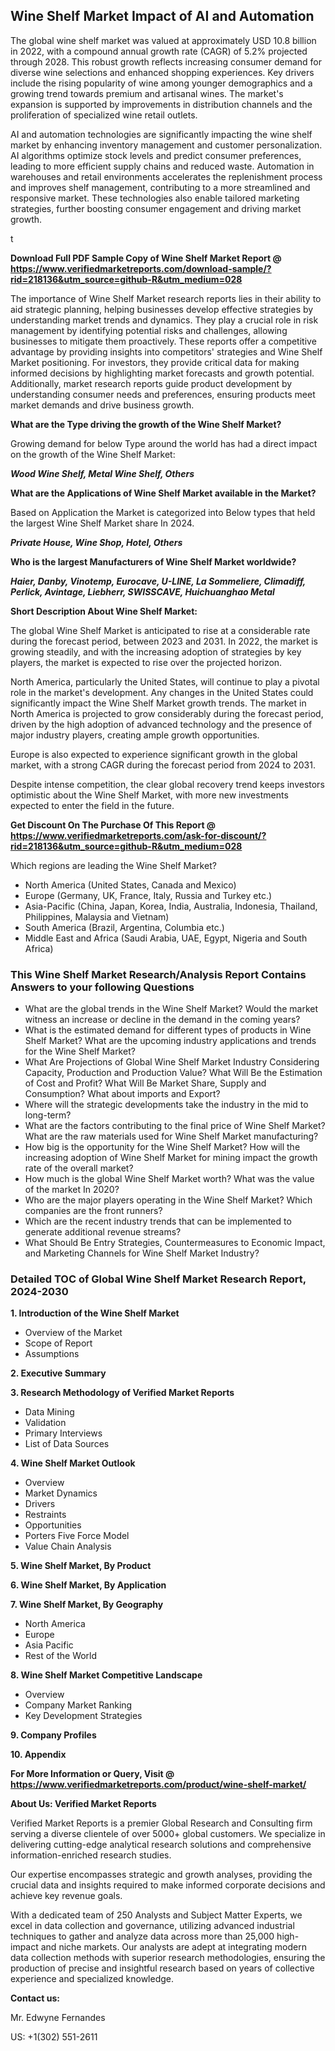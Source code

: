 <h2>Wine Shelf Market Impact of AI and Automation</h2><p>The global wine shelf market was valued at approximately USD 10.8 billion in 2022, with a compound annual growth rate (CAGR) of 5.2% projected through 2028. This robust growth reflects increasing consumer demand for diverse wine selections and enhanced shopping experiences. Key drivers include the rising popularity of wine among younger demographics and a growing trend towards premium and artisanal wines. The market's expansion is supported by improvements in distribution channels and the proliferation of specialized wine retail outlets.</p><p>AI and automation technologies are significantly impacting the wine shelf market by enhancing inventory management and customer personalization. AI algorithms optimize stock levels and predict consumer preferences, leading to more efficient supply chains and reduced waste. Automation in warehouses and retail environments accelerates the replenishment process and improves shelf management, contributing to a more streamlined and responsive market. These technologies also enable tailored marketing strategies, further boosting consumer engagement and driving market growth.</p>t</p><p id="" class=""><strong>Download Full PDF Sample Copy of Wine Shelf Market Report @ <a href="https://www.verifiedmarketreports.com/download-sample/?rid=218136&utm_source=github-R&utm_medium=028" target="_blank">https://www.verifiedmarketreports.com/download-sample/?rid=218136&utm_source=github-R&utm_medium=028</a></strong></p><p>The importance of&nbsp;Wine Shelf Market research reports lies in their ability to aid strategic planning, helping businesses develop effective strategies by understanding market trends and dynamics. They play a crucial role in risk management by identifying potential risks and challenges, allowing businesses to mitigate them proactively. These reports offer a competitive advantage by providing insights into competitors' strategies and Wine Shelf Market positioning. For investors, they provide critical data for making informed decisions by highlighting market forecasts and growth potential. Additionally, market research reports guide product development by understanding consumer needs and preferences, ensuring products meet market demands and drive business growth.</p><p><strong>What are the&nbsp;Type driving the growth of the Wine Shelf Market?</strong></p><p id="" class="">Growing demand for below Type around the world has had a direct impact on the growth of the Wine Shelf Market:</p><em><strong>Wood Wine Shelf, Metal Wine Shelf, Others</strong></em></p><strong>What are the&nbsp;Applications&nbsp;of Wine Shelf Market available in the Market?</strong></p><p id="" class="">Based on Application the Market is categorized into Below types that held the largest Wine Shelf Market share In 2024.</p><em><strong>Private House, Wine Shop, Hotel, Others</strong></em></p><strong>Who is the largest Manufacturers of Wine Shelf Market worldwide?</strong></p><p><em><strong>Haier, Danby, Vinotemp, Eurocave, U-LINE, La Sommeliere, Climadiff, Perlick, Avintage, Liebherr, SWISSCAVE, Huichuanghao Metal</strong></em></p><p id="" class=""><strong>Short Description About Wine Shelf Market:</strong></p><p>The global Wine Shelf Market is anticipated to rise at a considerable rate during the forecast period, between 2023 and 2031. In 2022, the market is growing steadily, and with the increasing adoption of strategies by key players, the market is expected to rise over the projected horizon.</p><p>North America, particularly the United States, will continue to play a pivotal role in the market's development. Any changes in the United States could significantly impact the Wine Shelf Market growth trends. The market in North America is projected to grow considerably during the forecast period, driven by the high adoption of advanced technology and the presence of major industry players, creating ample growth opportunities.</p><p>Europe is also expected to experience significant growth in the global market, with a strong CAGR during the forecast period from 2024 to 2031.</p><p>Despite intense competition, the clear global recovery trend keeps investors optimistic about the Wine Shelf Market, with more new investments expected to enter the field in the future.</p><p id="" class=""><strong>Get Discount On The Purchase Of This Report @ <a href="https://www.verifiedmarketreports.com/ask-for-discount/?rid=218136&utm_source=github-R&utm_medium=028" target="_blank">https://www.verifiedmarketreports.com/ask-for-discount/?rid=218136&utm_source=github-R&utm_medium=028</a></strong></p>Which regions are leading the Wine Shelf Market?</p><ul><li>North America (United States, Canada and Mexico)</li><li>Europe (Germany, UK, France, Italy, Russia and Turkey etc.)</li><li>Asia-Pacific (China, Japan, Korea, India, Australia, Indonesia, Thailand, Philippines, Malaysia and Vietnam)</li><li>South America (Brazil, Argentina, Columbia etc.)</li><li>Middle East and Africa (Saudi Arabia, UAE, Egypt, Nigeria and South Africa)</li></ul><h3 id="" class="">This Wine Shelf Market Research/Analysis Report Contains Answers to your following Questions</h3><ul><li>What are the global trends in the Wine Shelf Market? Would the market witness an increase or decline in the demand in the coming years?</li><li>What is the estimated demand for different types of products in Wine Shelf Market? What are the upcoming industry applications and trends for the Wine Shelf Market?</li><li>What Are Projections of Global Wine Shelf Market Industry Considering Capacity, Production and Production Value? What Will Be the Estimation of Cost and Profit? What Will Be Market Share, Supply and Consumption? What about imports and Export?</li><li>Where will the strategic developments take the industry in the mid to long-term?</li><li>What are the factors contributing to the final price of Wine Shelf Market? What are the raw materials used for Wine Shelf Market manufacturing?</li><li>How big is the opportunity for the Wine Shelf Market? How will the increasing adoption of Wine Shelf Market for mining impact the growth rate of the overall market?</li><li>How much is the global Wine Shelf Market worth? What was the value of the market In 2020?</li><li>Who are the major players operating in the Wine Shelf Market? Which companies are the front runners?</li><li>Which are the recent industry trends that can be implemented to generate additional revenue streams?</li><li>What Should Be Entry Strategies, Countermeasures to Economic Impact, and Marketing Channels for Wine Shelf Market Industry?</li></ul><h3 id="" class="">Detailed TOC of Global Wine Shelf Market Research Report, 2024-2030</h3><p id="" class=""><strong>1. Introduction of the Wine Shelf Market</strong></p><ul><li>Overview of the Market</li><li>Scope of Report</li><li>Assumptions</li></ul><p id="" class=""><strong>2. Executive Summary</strong></p><p id="" class=""><strong>3. Research Methodology of Verified Market Reports</strong></p><ul><li>Data Mining</li><li>Validation</li><li>Primary Interviews</li><li>List of Data Sources</li></ul><p id="" class=""><strong>4. Wine Shelf Market Outlook</strong></p><ul><li>Overview</li><li>Market Dynamics</li><li>Drivers</li><li>Restraints</li><li>Opportunities</li><li>Porters Five Force Model</li><li>Value Chain Analysis</li></ul><p id="" class=""><strong>5. Wine Shelf Market, By Product</strong></p><p id="" class=""><strong>6. Wine Shelf Market, By Application</strong></p><p id="" class=""><strong>7. Wine Shelf Market, By Geography</strong></p><ul><li>North America</li><li>Europe</li><li>Asia Pacific</li><li>Rest of the World</li></ul><p id="" class=""><strong>8. Wine Shelf Market Competitive Landscape</strong></p><ul><li>Overview</li><li>Company Market Ranking</li><li>Key Development Strategies</li></ul><p id="" class=""><strong>9. Company Profiles</strong></p><p id="" class=""><strong>10. Appendix</strong></p><p id="" class=""><strong>For More Information or Query, Visit @ <a href="https://www.verifiedmarketreports.com/product/wine-shelf-market/" target="_blank">https://www.verifiedmarketreports.com/product/wine-shelf-market/</a></strong></p><p id="" class=""><strong>About Us: Verified Market Reports</strong></p><p id="" class="">Verified Market Reports is a premier Global Research and Consulting firm serving a diverse clientele of over 5000+ global customers. We specialize in delivering cutting-edge analytical research solutions and comprehensive information-enriched research studies.</p><p id="" class="">Our expertise encompasses strategic and growth analyses, providing the crucial data and insights required to make informed corporate decisions and achieve key revenue goals.</p><p id="" class="">With a dedicated team of 250 Analysts and Subject Matter Experts, we excel in data collection and governance, utilizing advanced industrial techniques to gather and analyze data across more than 25,000 high-impact and niche markets. Our analysts are adept at integrating modern data collection methods with superior research methodologies, ensuring the production of precise and insightful research based on years of collective experience and specialized knowledge.</p><p id="" class=""><strong>Contact us:</strong></p><p id="" class="">Mr. Edwyne Fernandes</p><p id="" class="">US: +1(302) 551-2611</p>